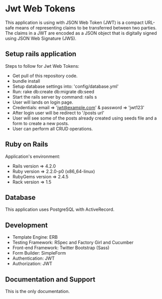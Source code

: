 Jwt Web Tokens
====================================

This application is using with JSON Web Token (JWT) is a compact URL-safe means of representing claims to be transferred between two parties. The claims in a JWT are encoded as a JSON object that is digitally signed using JSON Web Signature (JWS).

Setup rails application
------------------------------------

Steps to follow for Jwt Web Tokens:

* Get pull of this repository code. 
* bundle install
* Setup database settings into: 'config/database.yml' 
* Run: rake db:create db:migrate db:seed
* Start the rails server by command: rails s
* User will lands on login page.
* Credentials: email => 'jwt@example.com' & password => 'jwt123'
* After login user will be redirect to '/posts url'
* User will see some of the posts already created using seeds file and a form to create a new posts.
* User can perform all CRUD operations.

Ruby on Rails
---------------------------------------

Application's environment:

* Rails version => 4.2.0
* Ruby version  => 2.2.0-p0 (x86_64-linux)
* RubyGems version => 2.4.5
* Rack version => 1.5

Database
---------------------------------------

This application uses PostgreSQL with ActiveRecord.

Development
---------------------------------------

* Template Engine: ERB
* Testing Framework: RSpec and Factory Girl and Cucumber
* Front-end Framework: Twitter Bootstrap (Sass)
* Form Builder: SimpleForm
* Authentication: JWT 
* Authorization: JWT

Documentation and Support
---------------------------------------

This is the only documentation.